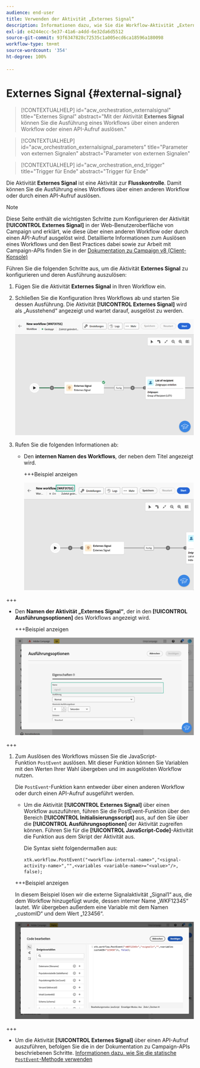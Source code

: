 ```yaml
---
audience: end-user
title: Verwenden der Aktivität „Externes Signal“
description: Informationen dazu, wie Sie die Workflow-Aktivität „Externes Signal“ verwenden
exl-id: e4244ecc-5e37-41a6-a4dd-6e32da6d5512
source-git-commit: 93f6347828c72535c1a005ecd6ca18596a180098
workflow-type: tm+mt
source-wordcount: '354'
ht-degree: 100%

---
```


# Externes Signal {#external-signal}

<!--External Signal End-->

>[!CONTEXTUALHELP]
>id="acw_orchestration_externalsignal"
>title="Externes Signal"
>abstract="Mit der Aktivität **Externes Signal** können Sie die Ausführung eines Workflows über einen anderen Workflow oder einen API-Aufruf auslösen."

>[!CONTEXTUALHELP]
>id="acw_orchestration_externalsignal_parameters"
>title="Parameter von externen Signalen"
>abstract="Parameter von externen Signalen"

>[!CONTEXTUALHELP]
>id="acw_orchestration_end_trigger"
>title="Trigger für Ende"
>abstract="Trigger für Ende"

Die Aktivität **Externes Signal** ist eine Aktivität zur **Flusskontrolle**. Damit können Sie die Ausführung eines Workflows über einen anderen Workflow oder durch einen API-Aufruf auslösen.

>[!NOTE]
>
>Diese Seite enthält die wichtigsten Schritte zum Konfigurieren der Aktivität **[!UICONTROL Externes Signal]** in der Web-Benutzeroberfläche von Campaign und erklärt, wie diese über einen anderen Workflow oder durch einen API-Aufruf ausgelöst wird. Detaillierte Informationen zum Auslösen eines Workflows und den Best Practices dabei sowie zur Arbeit mit Campaign-APIs finden Sie in der [Dokumentation zu Campaign v8 (Client-Konsole)](https://experienceleague.adobe.com/de/docs/campaign/automation/workflows/advanced-management/javascript-in-workflows#trigger-example)

Führen Sie die folgenden Schritte aus, um die Aktivität **Externes Signal** zu konfigurieren und deren Ausführung auszulösen:

1. Fügen Sie die Aktivität **Externes Signal** in Ihren Workflow ein.

1. Schließen Sie die Konfiguration Ihres Workflows ab und starten Sie dessen Ausführung. Die Aktivität **[!UICONTROL Externes Signal]** wird als „Ausstehend“ angezeigt und wartet darauf, ausgelöst zu werden.

   ![](../assets/external-signal-pending.png)

1. Rufen Sie die folgenden Informationen ab:

   * Den **internen Namen des Workflows**, der neben dem Titel angezeigt wird.

     +++Beispiel anzeigen

     ![](../assets/external-signal-workflow-name.png)

+++

   * Den **Namen der Aktivität „Externes Signal“**, der in den **[!UICONTROL Ausführungsoptionen]** des Workflows angezeigt wird.

     +++Beispiel anzeigen

     ![](../assets/external-signal-name.png)

+++

1. Zum Auslösen des Workflows müssen Sie die JavaScript-Funktion `PostEvent` auslösen. Mit dieser Funktion können Sie Variablen mit den Werten Ihrer Wahl übergeben und im ausgelösten Workflow nutzen.

   Die `PostEvent`-Funktion kann entweder über einen anderen Workflow oder durch einen API-Aufruf ausgeführt werden.

   * Um die Aktivität **[!UICONTROL Externes Signal]** über einen Workflow auszuführen, führen Sie die PostEvent-Funktion über den Bereich **[!UICONTROL Initialisierungsscript]** aus, auf den Sie über die **[!UICONTROL Ausführungsoptionen]** der Aktivität zugreifen können. Führen Sie für die **[!UICONTROL JavaScript-Code]**-Aktivität die Funktion aus dem Skript der Aktivität aus.

     Die Syntax sieht folgendermaßen aus:

     ```
     xtk.workflow.PostEvent("<workflow-internal-name>","<signal-activity-name>","",<variables <variable-name>="<value>"/>, false);
     ```

   +++Beispiel anzeigen

   In diesem Beispiel lösen wir die externe Signalaktivität „Signal1“ aus, die dem Workflow hinzugefügt wurde, dessen interner Name „WKF12345“ lautet. Wir übergeben außerdem eine Variable mit dem Namen „customID“ und dem Wert „123456“.

   ![](../assets/external-signal-sample.png)

+++

   * Um die Aktivität **[!UICONTROL Externes Signal]** über einen API-Aufruf auszuführen, befolgen Sie die in der Dokumentation zu Campaign-APIs beschriebenen Schritte. [Informationen dazu, wie Sie die statische `PostEvent`-Methode verwenden](https://experienceleague.adobe.com/developer/campaign-api/api/sm-workflow-PostEvent.html?lang=de)
